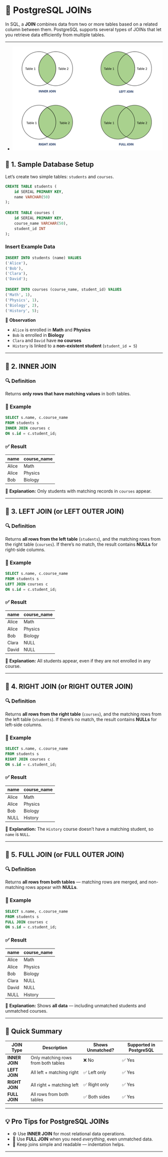 # 🔗 PostgreSQL JOINs 

In SQL, a **JOIN** combines data from two or more tables based on a related column between them.
PostgreSQL supports several types of JOINs that let you retrieve data efficiently from multiple tables.

---

- ![Join Types Overview](./join.png)

## 📘 1. Sample Database Setup

Let’s create two simple tables: `students` and `courses`.

```sql
CREATE TABLE students (
    id SERIAL PRIMARY KEY,
    name VARCHAR(50)
);

CREATE TABLE courses (
    id SERIAL PRIMARY KEY,
    course_name VARCHAR(50),
    student_id INT
);
```

### Insert Example Data

```sql
INSERT INTO students (name) VALUES
('Alice'),
('Bob'),
('Clara'),
('David');

INSERT INTO courses (course_name, student_id) VALUES
('Math', 1),
('Physics', 1),
('Biology', 2),
('History', 5);
```

🧠 **Observation**

* `Alice` is enrolled in **Math** and **Physics**
* `Bob` is enrolled in **Biology**
* `Clara` and `David` have **no courses**
* `History` is linked to a **non-existent student** (`student_id = 5`)

---

## 🧩 2. INNER JOIN

### 🔍 Definition

Returns **only rows that have matching values** in both tables.

### 🧠 Example

```sql
SELECT s.name, c.course_name
FROM students s
INNER JOIN courses c
ON s.id = c.student_id;
```

### ✅ Result

| name  | course_name |
|-------|-------------|
| Alice | Math        |
| Alice | Physics     |
| Bob   | Biology     |

🎯 **Explanation:**
Only students with matching records in `courses` appear.

---

## 🧩 3. LEFT JOIN (or LEFT OUTER JOIN)

### 🔍 Definition

Returns **all rows from the left table** (`students`), and the matching rows from the right table (`courses`).
If there’s no match, the result contains **NULLs** for right-side columns.

### 🧠 Example

```sql
SELECT s.name, c.course_name
FROM students s
LEFT JOIN courses c
ON s.id = c.student_id;
```

### ✅ Result

| name  | course_name |
|-------|-------------|
| Alice | Math        |
| Alice | Physics     |
| Bob   | Biology     |
| Clara | NULL        |
| David | NULL        |

🎯 **Explanation:**
All students appear, even if they are not enrolled in any course.

---

## 🧩 4. RIGHT JOIN (or RIGHT OUTER JOIN)

### 🔍 Definition

Returns **all rows from the right table** (`courses`), and the matching rows from the left table (`students`).
If there’s no match, the result contains **NULLs** for left-side columns.

### 🧠 Example

```sql
SELECT s.name, c.course_name
FROM students s
RIGHT JOIN courses c
ON s.id = c.student_id;
```

### ✅ Result

| name  | course_name |
|-------|-------------|
| Alice | Math        |
| Alice | Physics     |
| Bob   | Biology     |
| NULL  | History     |

🎯 **Explanation:**
The `History` course doesn’t have a matching student, so `name` is `NULL`.

---

## 🧩 5. FULL JOIN (or FULL OUTER JOIN)

### 🔍 Definition

Returns **all rows from both tables** — matching rows are merged, and non-matching rows appear with **NULLs**.

### 🧠 Example

```sql
SELECT s.name, c.course_name
FROM students s
FULL JOIN courses c
ON s.id = c.student_id;
```

### ✅ Result

| name  | course_name |
|-------|-------------|
| Alice | Math        |
| Alice | Physics     |
| Bob   | Biology     |
| Clara | NULL        |
| David | NULL        |
| NULL  | History     |

🎯 **Explanation:**
Shows **all data** — including unmatched students and unmatched courses.

---

## 🧠 Quick Summary

| JOIN Type      | Description                         | Shows Unmatched? | Supported in PostgreSQL |
|----------------|-------------------------------------|------------------|-------------------------|
| **INNER JOIN** | Only matching rows from both tables | ❌ No             | ✅ Yes                   |
| **LEFT JOIN**  | All left + matching right           | ✅ Left only      | ✅ Yes                   |
| **RIGHT JOIN** | All right + matching left           | ✅ Right only     | ✅ Yes                   |
| **FULL JOIN**  | All rows from both tables           | ✅ Both sides     | ✅ Yes                   |


---

## 💡 Pro Tips for PostgreSQL JOINs

* ⚙️ Use **INNER JOIN** for most relational data operations.
* 🧩 Use **FULL JOIN** when you need *everything*, even unmatched data.
* 🧠 Keep joins simple and readable — indentation helps.

---

